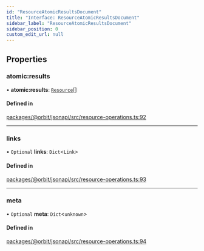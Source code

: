 ```yaml
---
id: "ResourceAtomicResultsDocument"
title: "Interface: ResourceAtomicResultsDocument"
sidebar_label: "ResourceAtomicResultsDocument"
sidebar_position: 0
custom_edit_url: null
---
```


## Properties

### atomic:results

• **atomic:results**: [`Resource`](Resource.md)[]

#### Defined in

[packages/@orbit/jsonapi/src/resource-operations.ts:92](https://github.com/orbitjs/orbit/blob/6e0cbd41/packages/@orbit/jsonapi/src/resource-operations.ts#L92)

___

### links

• `Optional` **links**: `Dict`<`Link`\>

#### Defined in

[packages/@orbit/jsonapi/src/resource-operations.ts:93](https://github.com/orbitjs/orbit/blob/6e0cbd41/packages/@orbit/jsonapi/src/resource-operations.ts#L93)

___

### meta

• `Optional` **meta**: `Dict`<`unknown`\>

#### Defined in

[packages/@orbit/jsonapi/src/resource-operations.ts:94](https://github.com/orbitjs/orbit/blob/6e0cbd41/packages/@orbit/jsonapi/src/resource-operations.ts#L94)
